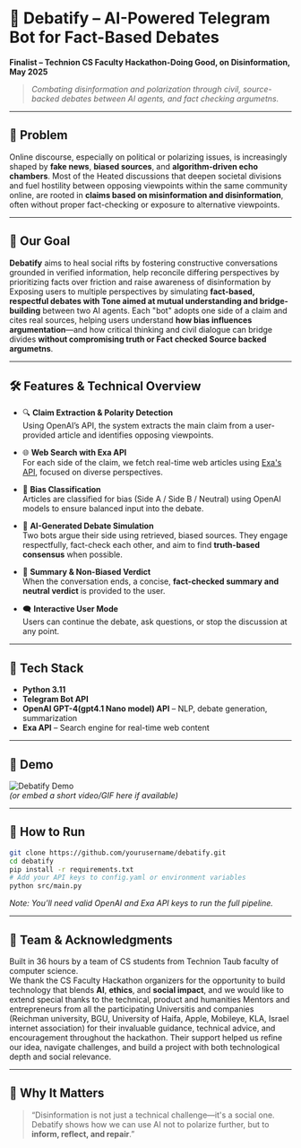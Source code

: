 
# 🧠 Debatify – AI-Powered Telegram Bot for Fact-Based Debates

**Finalist – Technion CS Faculty Hackathon-Doing Good, on Disinformation, May 2025**

> _Combating disinformation and polarization through civil, source-backed debates between AI agents, and fact checking argumetns._

---

## 🚨 Problem

Online discourse, especially on political or polarizing issues, is increasingly shaped by **fake news**, **biased sources**, and **algorithm-driven echo chambers**. Most of the Heated discussions that deepen societal divisions and fuel hostility between opposing viewpoints within the same community online, are rooted in **claims based on misinformation and disinformation**, often without proper fact-checking or exposure to alternative viewpoints.

---

## 🎯 Our Goal

**Debatify** aims to heal social rifts by fostering constructive conversations grounded in verified information, help reconcile differing perspectives by prioritizing facts over friction and raise awareness of disinformation by Exposing users to multiple perspectives by simulating **fact-based, respectful debates with Tone aimed at mutual understanding and bridge-building** between two AI agents. Each "bot" adopts one side of a claim and cites real sources, helping users understand **how bias influences argumentation**—and how critical thinking and civil dialogue can bridge divides **without compromising truth or Fact checked Source backed argumetns**.

---

## 🛠️ Features & Technical Overview

- 🔍 **Claim Extraction & Polarity Detection**  
  Using OpenAI’s API, the system extracts the main claim from a user-provided article and identifies opposing viewpoints.

- 🌐 **Web Search with Exa API**  
  For each side of the claim, we fetch real-time web articles using [Exa's API](https://exa.ai/), focused on diverse perspectives.

- 🧭 **Bias Classification**  
  Articles are classified for bias (Side A / Side B / Neutral) using OpenAI models to ensure balanced input into the debate.

- 🤖 **AI-Generated Debate Simulation**  
  Two bots argue their side using retrieved, biased sources. They engage respectfully, fact-check each other, and aim to find **truth-based consensus** when possible.

- 📄 **Summary & Non-Biased Verdict**  
  When the conversation ends, a concise, **fact-checked summary and neutral verdict** is provided to the user.

- 🗨️ **Interactive User Mode**  
  Users can continue the debate, ask questions, or stop the discussion at any point.

---

## 🧰 Tech Stack

- **Python 3.11**
- **Telegram Bot API**
- **OpenAI GPT-4(gpt4.1 Nano model) API** – NLP, debate generation, summarization
- **Exa API** – Search engine for real-time web content

---

## 📸 Demo

![Debatify Demo](demo.gif)  
*(or embed a short video/GIF here if available)*

---

## 🧪 How to Run

```bash
git clone https://github.com/yourusername/debatify.git
cd debatify
pip install -r requirements.txt
# Add your API keys to config.yaml or environment variables
python src/main.py
```

*Note: You’ll need valid OpenAI and Exa API keys to run the full pipeline.*

---

## 🤝 Team & Acknowledgments

Built in 36 hours by a team of CS students from Technion Taub faculty of computer science.  
We thank the CS Faculty Hackathon organizers for the opportunity to build technology that blends **AI**, **ethics**, and **social impact**, and we would like to extend special thanks to the technical, product and humanities Mentors and entrepreneurs from all the participating Universitis and companies (Reichman university, BGU, University of Haifa, Apple, Mobileye, KLA, Israel internet association) for their invaluable guidance, technical advice, and encouragement throughout the hackathon. Their support helped us refine our idea, navigate challenges, and build a project with both technological depth and social relevance.

---

## 📌 Why It Matters

> “Disinformation is not just a technical challenge—it's a social one. Debatify shows how we can use AI not to polarize further, but to **inform, reflect, and repair**.”

